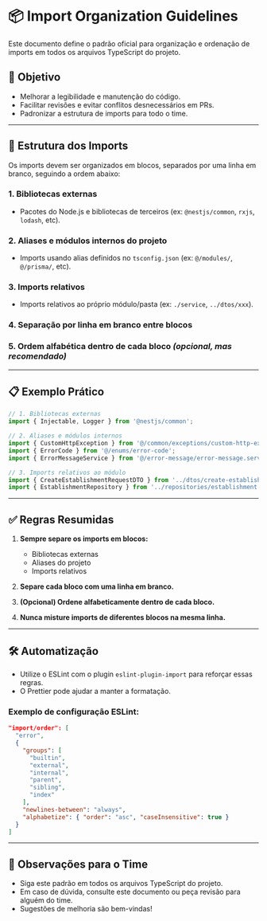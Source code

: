 # 📦 Import Organization Guidelines

Este documento define o padrão oficial para organização e ordenação de imports em todos os arquivos TypeScript do projeto.

## 🎯 Objetivo

- Melhorar a legibilidade e manutenção do código.
- Facilitar revisões e evitar conflitos desnecessários em PRs.
- Padronizar a estrutura de imports para todo o time.

---

## 🧩 Estrutura dos Imports

Os imports devem ser organizados em blocos, separados por uma linha em branco, seguindo a ordem abaixo:

### 1. **Bibliotecas externas**
- Pacotes do Node.js e bibliotecas de terceiros (ex: `@nestjs/common`, `rxjs`, `lodash`, etc).

### 2. **Aliases e módulos internos do projeto**
- Imports usando alias definidos no `tsconfig.json` (ex: `@/modules/`, `@/prisma/`, etc).

### 3. **Imports relativos**
- Imports relativos ao próprio módulo/pasta (ex: `./service`, `../dtos/xxx`).

### 4. **Separação por linha em branco entre blocos**

### 5. **Ordem alfabética dentro de cada bloco** _(opcional, mas recomendado)_

---

## 📋 Exemplo Prático

```ts
// 1. Bibliotecas externas
import { Injectable, Logger } from '@nestjs/common';

// 2. Aliases e módulos internos
import { CustomHttpException } from '@/common/exceptions/custom-http-exception';
import { ErrorCode } from '@/enums/error-code';
import { ErrorMessageService } from '@/error-message/error-message.service';

// 3. Imports relativos ao módulo
import { CreateEstablishmentRequestDTO } from '../dtos/create-establishment-request.dto';
import { EstablishmentRepository } from '../repositories/establishment.repository';
```

---

## ✅ Regras Resumidas

1. **Sempre separe os imports em blocos:**
   - Bibliotecas externas
   - Aliases do projeto
   - Imports relativos

2. **Separe cada bloco com uma linha em branco.**

3. **(Opcional) Ordene alfabeticamente dentro de cada bloco.**

4. **Nunca misture imports de diferentes blocos na mesma linha.**

---

## 🛠️ Automatização

- Utilize o ESLint com o plugin `eslint-plugin-import` para reforçar essas regras.
- O Prettier pode ajudar a manter a formatação.

### Exemplo de configuração ESLint:

```json
"import/order": [
  "error",
  {
    "groups": [
      "builtin",
      "external",
      "internal",
      "parent",
      "sibling",
      "index"
    ],
    "newlines-between": "always",
    "alphabetize": { "order": "asc", "caseInsensitive": true }
  }
]
```

---

## 👥 Observações para o Time

- Siga este padrão em todos os arquivos TypeScript do projeto.
- Em caso de dúvida, consulte este documento ou peça revisão para alguém do time.
- Sugestões de melhoria são bem-vindas! 